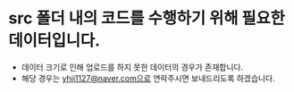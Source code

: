 # src 폴더 내의 코드를 수행하기 위해 필요한 데이터입니다.  
- 데이터 크기로 인해 업로드를 하지 못한 데이터의 경우가 존재합니다. 
- 해당 경우는 yhji1127@naver.com으로 연락주시면 보내드리도록 하겠습니다.
